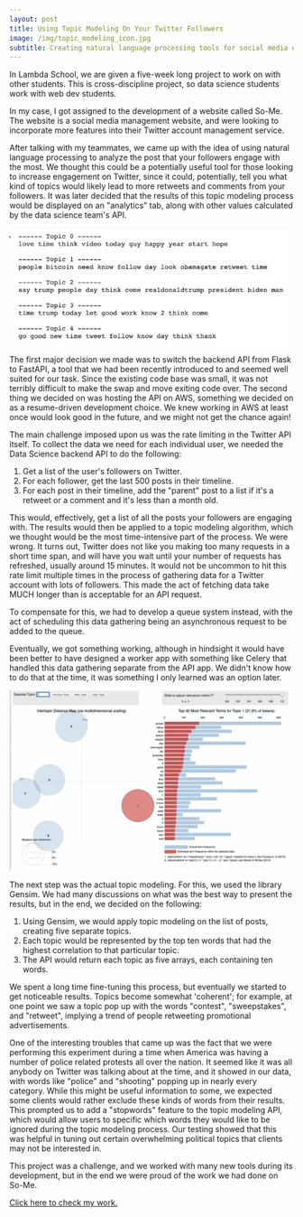 ```yaml
---
layout: post
title: Using Topic Modeling On Your Twitter Followers
image: /img/topic_modeling_icon.jpg
subtitle: Creating natural language processing tools for social media engagement analysis
---
```


In Lambda School, we are given a five-week long project to work on with other students. This is cross-discipline project, so data science students work with web dev students. 

In my case, I got assigned to the development of a website called So-Me. The website is a social media management website, and were looking to incorporate more features into their Twitter account management service. 

After talking with my teammates, we came up with the idea of using natural language processing to analyze the post that your followers engage with the most. We thought this could be a potentially useful tool for those looking to increase engagement on Twitter, since it could, potentially, tell you what kind of topics would likely lead to more retweets and comments from your followers. It was later decided that the results of this topic modeling process would be displayed on an "analytics" tab, along with other values calculated by the data science team's API.

![alt text](/img/topic_modeling_0.png "Example of topic modeling")

The first major decision we made was to switch the backend API from Flask to FastAPI, a tool that we had been recently introduced to and seemed well suited for our task. Since the existing code base was small, it was not terribly difficult to make the swap and move exiting code over. The second thing we decided on was hosting the API on AWS, something we decided on as a resume-driven development choice. We knew working in AWS at least once would look good in the future, and we might not get the chance again! 

The main challenge imposed upon us was the rate limiting in the Twitter API itself. To collect the data we need for each individual user, we needed the Data Science backend API to do the following:

1) Get a list of the user's followers on Twitter.
2) For each follower, get the last 500 posts in their timeline. 
3) For each post in their timeline, add the "parent" post to a list if it's a retweet or a comment and it's less than a month old. 

This would, effectively, get a list of all the posts your followers are engaging with. The results would then be applied to a topic modeling algorithm, which we thought would be the most time-intensive part of the process. We were wrong. It turns out, Twitter does not like you making too many requests in a short time span, and will have you wait until your number of requests has refreshed, usually around 15 minutes. It would not be uncommon to hit this rate limit multiple times in the process of gathering data for a Twitter account with lots of followers. This made the act of fetching data take MUCH longer than is acceptable for an API request. 

To compensate for this, we had to develop a queue system instead, with the act of scheduling this data gathering being an asynchronous request to be added to the queue. 

Eventually, we got something working, although in hindsight it would have been better to have designed a worker app with something like Celery that handled this data gathering separate from the API app. We didn't know how to do that at the time, it was something I only learned was an option later.

![alt text](/img/topic_modeling_1.gif "Topic modeling visualisation")

The next step was the actual topic modeling. For this, we used the library Gensim. We had many discussions on what was the best way to present the results, but in the end, we decided on the following:

1) Using Gensim, we would apply topic modeling on the list of posts, creating five separate topics. 
2) Each topic would be represented by the top ten words that had the highest correlation to that particular topic. 
3) The API would return each topic as five arrays, each containing ten words.

We spent a long time fine-tuning this process, but eventually we started to get noticeable results. Topics become somewhat 'coherent'; for example, at one point we saw a topic pop up with the words "contest", "sweepstakes", and "retweet", implying a trend of people retweeting promotional advertisements. 

One of the interesting troubles that came up was the fact that we were performing this experiment during a time when America was having a number of police related protests all over the nation. It seemed like it was all anybody on Twitter was talking about at the time, and it showed in our data, with words like "police" and "shooting" popping up in nearly every category. While this might be useful information to some, we expected some clients would rather exclude these kinds of words from their results. This prompted us to add a "stopwords" feature to the topic modeling API, which would allow users to specific which words they would like to be ignored during the topic modeling process. Our testing showed that this was helpful in tuning out certain overwhelming political topics that clients may not be interested in. 

This project was a challenge, and we worked with many new tools during its development, but in the end we were proud of the work we had done on So-Me.

[Click here to check my work.](https://github.com/BuildABuddha/DBSCAN "DBSCAN/KDBSCAN GitHub Repo")
